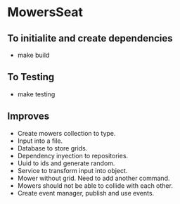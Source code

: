 # MowersSeat

## To initialite and create dependencies
- make build

## To Testing
- make testing

## Improves
- Create mowers collection to type.
- Input into a file.
- Database to store grids.
- Dependency inyection to repositories.
- Uuid to ids and generate random.
- Service to transform input into object.
- Mower without grid. Need to add another command.
- Mowers should not be able to collide with each other.
- Create event manager, publish and use events.